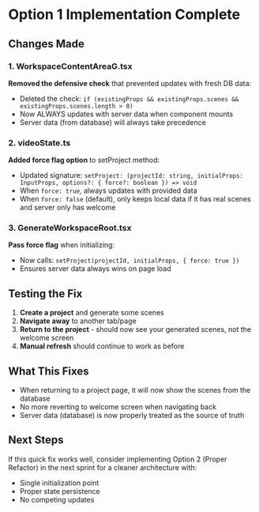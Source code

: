 # Option 1 Implementation Complete

## Changes Made

### 1. WorkspaceContentAreaG.tsx
**Removed the defensive check** that prevented updates with fresh DB data:
- Deleted the check: `if (existingProps && existingProps.scenes && existingProps.scenes.length > 0)`
- Now ALWAYS updates with server data when component mounts
- Server data (from database) will always take precedence

### 2. videoState.ts
**Added force flag option** to setProject method:
- Updated signature: `setProject: (projectId: string, initialProps: InputProps, options?: { force?: boolean }) => void`
- When `force: true`, always updates with provided data
- When `force: false` (default), only keeps local data if it has real scenes and server only has welcome

### 3. GenerateWorkspaceRoot.tsx
**Pass force flag** when initializing:
- Now calls: `setProject(projectId, initialProps, { force: true })`
- Ensures server data always wins on page load

## Testing the Fix

1. **Create a project** and generate some scenes
2. **Navigate away** to another tab/page
3. **Return to the project** - should now see your generated scenes, not the welcome screen
4. **Manual refresh** should continue to work as before

## What This Fixes

- When returning to a project page, it will now show the scenes from the database
- No more reverting to welcome screen when navigating back
- Server data (database) is now properly treated as the source of truth

## Next Steps

If this quick fix works well, consider implementing Option 2 (Proper Refactor) in the next sprint for a cleaner architecture with:
- Single initialization point
- Proper state persistence
- No competing updates